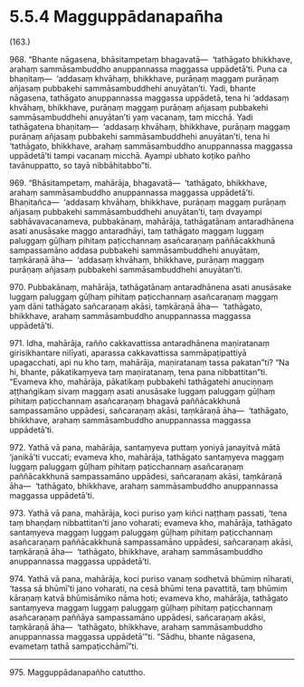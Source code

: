 

# 5.5.4 Magguppādanapañha




(163.)

968\. “Bhante nāgasena, bhāsitampetaṃ bhagavatā—  ‘tathāgato bhikkhave, arahaṃ sammāsambuddho anuppannassa maggassa uppādetā’ti. Puna ca bhaṇitaṃ—  ‘addasaṃ khvāhaṃ, bhikkhave, purāṇaṃ maggaṃ purāṇaṃ añjasaṃ pubbakehi sammāsambuddhehi anuyātan’ti. Yadi, bhante nāgasena, tathāgato anuppannassa maggassa uppādetā, tena hi ‘addasaṃ khvāhaṃ, bhikkhave, purāṇaṃ maggaṃ purāṇaṃ añjasaṃ pubbakehi sammāsambuddhehi anuyātan’ti yaṃ vacanaṃ, taṃ micchā. Yadi tathāgatena bhaṇitaṃ—  ‘addasaṃ khvāhaṃ, bhikkhave, purāṇaṃ maggaṃ purāṇaṃ añjasaṃ pubbakehi sammāsambuddhehi anuyātan’ti, tena hi ‘tathāgato, bhikkhave, arahaṃ sammāsambuddho anuppannassa maggassa uppādetā’ti tampi vacanaṃ micchā. Ayampi ubhato koṭiko pañho tavānuppatto, so tayā nibbāhitabbo”ti.

969\. “Bhāsitampetaṃ, mahārāja, bhagavatā—  ‘tathāgato, bhikkhave, arahaṃ sammāsambuddho anuppannassa maggassa uppādetā’ti. Bhaṇitañca—  ‘addasaṃ khvāhaṃ, bhikkhave, purāṇaṃ maggaṃ purāṇaṃ añjasaṃ pubbakehi sammāsambuddhehi anuyātan’ti, taṃ dvayampi sabhāvavacanameva, pubbakānaṃ, mahārāja, tathāgatānaṃ antaradhānena asati anusāsake maggo antaradhāyi, taṃ tathāgato maggaṃ luggaṃ paluggaṃ gūḷhaṃ pihitaṃ paṭicchannaṃ asañcaraṇaṃ paññācakkhunā sampassamāno addasa pubbakehi sammāsambuddhehi anuyātaṃ, taṃkāraṇā āha—  ‘addasaṃ khvāhaṃ, bhikkhave, purāṇaṃ maggaṃ purāṇaṃ añjasaṃ pubbakehi sammāsambuddhehi anuyātan’ti.

970\. Pubbakānaṃ, mahārāja, tathāgatānaṃ antaradhānena asati anusāsake luggaṃ paluggaṃ gūḷhaṃ pihitaṃ paṭicchannaṃ asañcaraṇaṃ maggaṃ yaṃ dāni tathāgato sañcaraṇaṃ akāsi, taṃkāraṇā āha—  ‘tathāgato, bhikkhave, arahaṃ sammāsambuddho anuppannassa maggassa uppādetā’ti.

971\. Idha, mahārāja, rañño cakkavattissa antaradhānena maṇiratanaṃ girisikhantare nilīyati, aparassa cakkavattissa sammāpaṭipattiyā upagacchati, api nu kho taṃ, mahārāja, maṇiratanaṃ tassa pakatan”ti? “Na hi, bhante, pākatikaṃyeva taṃ maṇiratanaṃ, tena pana nibbattitan”ti. “Evameva kho, mahārāja, pākatikaṃ pubbakehi tathāgatehi anuciṇṇaṃ aṭṭhaṅgikaṃ sivaṃ maggaṃ asati anusāsake luggaṃ paluggaṃ gūḷhaṃ pihitaṃ paṭicchannaṃ asañcaraṇaṃ bhagavā paññācakkhunā sampassamāno uppādesi, sañcaraṇaṃ akāsi, taṃkāraṇā āha—  ‘tathāgato, bhikkhave, arahaṃ sammāsambuddho anuppannassa maggassa uppādetā’ti.

972\. Yathā vā pana, mahārāja, santaṃyeva puttaṃ yoniyā janayitvā mātā ‘janikā’ti vuccati; evameva kho, mahārāja, tathāgato santaṃyeva maggaṃ luggaṃ paluggaṃ gūḷhaṃ pihitaṃ paṭicchannaṃ asañcaraṇaṃ paññācakkhunā sampassamāno uppādesi, sañcaraṇaṃ akāsi, taṃkāraṇā āha—  ‘tathāgato, bhikkhave, arahaṃ sammāsambuddho anuppannassa maggassa uppādetā’ti.

973\. Yathā vā pana, mahārāja, koci puriso yaṃ kiñci naṭṭhaṃ passati, ‘tena taṃ bhaṇḍaṃ nibbattitan’ti jano voharati; evameva kho, mahārāja, tathāgato santaṃyeva maggaṃ luggaṃ paluggaṃ gūḷhaṃ pihitaṃ paṭicchannaṃ asañcaraṇaṃ paññācakkhunā sampassamāno uppādesi, sañcaraṇaṃ akāsi, taṃkāraṇā āha—  ‘tathāgato, bhikkhave, arahaṃ sammāsambuddho anuppannassa maggassa uppādetā’ti.

974\. Yathā vā pana, mahārāja, koci puriso vanaṃ sodhetvā bhūmiṃ nīharati, ‘tassa sā bhūmī’ti jano voharati, na cesā bhūmi tena pavattitā, taṃ bhūmiṃ kāraṇaṃ katvā bhūmisāmiko nāma hoti; evameva kho, mahārāja, tathāgato santaṃyeva maggaṃ luggaṃ paluggaṃ gūḷhaṃ pihitaṃ paṭicchannaṃ asañcaraṇaṃ paññāya sampassamāno uppādesi, sañcaraṇaṃ akāsi, taṃkāraṇā āha—  ‘tathāgato, bhikkhave, arahaṃ sammāsambuddho anuppannassa maggassa uppādetā’”ti. “Sādhu, bhante nāgasena, evametaṃ tathā sampaṭicchāmī”ti.

---

975\. Magguppādanapañho catuttho.





